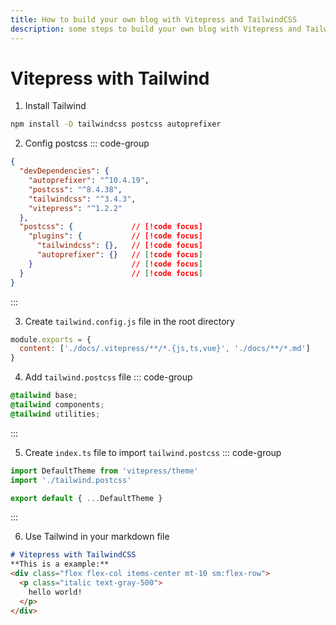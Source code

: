 ```yaml
---
title: How to build your own blog with Vitepress and TailwindCSS
description: some steps to build your own blog with Vitepress and TailwindCSS
---
```



# Vitepress with Tailwind

1. Install Tailwind
```bash
npm install -D tailwindcss postcss autoprefixer
```

2. Config postcss
::: code-group
```json [package.json]
{
  "devDependencies": {
    "autoprefixer": "^10.4.19",
    "postcss": "^8.4.38",
    "tailwindcss": "^3.4.3",
    "vitepress": "^1.2.2"
  },
  "postcss": {             // [!code focus]
    "plugins": {           // [!code focus]
      "tailwindcss": {},   // [!code focus]
      "autoprefixer": {}   // [!code focus]
    }                      // [!code focus]
  }                        // [!code focus]
}
```
:::

3. Create `tailwind.config.js` file in the root directory
```js
module.exports = {
  content: ['./docs/.vitepress/**/*.{js,ts,vue}', './docs/**/*.md']
}
```

4. Add `tailwind.postcss` file
::: code-group
```css [.vitepress/theme/tailwind.postcss]
@tailwind base;
@tailwind components;
@tailwind utilities;
```
:::

5. Create `index.ts` file to import `tailwind.postcss`
::: code-group
```ts [.vitepress/theme/index.ts]
import DefaultTheme from 'vitepress/theme'
import './tailwind.postcss'

export default { ...DefaultTheme }

```
:::

6. Use Tailwind in your markdown file
```md
# Vitepress with TailwindCSS
**This is a example:**
<div class="flex flex-col items-center mt-10 sm:flex-row">
  <p class="italic text-gray-500">
    hello world!
  </p>
</div>
```